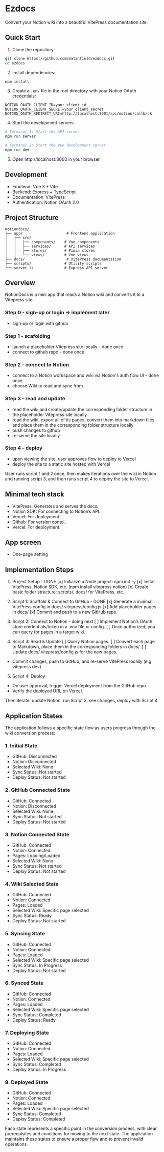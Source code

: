 # Ezdocs

Convert your Notion wiki into a beautiful VitePress documentation site.

## Quick Start

1. Clone the repository:
```bash
git clone https://github.com/matanfield/ezdocs.git
cd ezdocs
```

2. Install dependencies:
```bash
npm install
```

3. Create a `.env` file in the root directory with your Notion OAuth credentials:
```env
NOTION_OAUTH_CLIENT_ID=your_client_id
NOTION_OAUTH_CLIENT_SECRET=your_client_secret
NOTION_OAUTH_REDIRECT_URI=http://localhost:3001/api/notion/callback
```

4. Start the development servers:
```bash
# Terminal 1: Start the API server
npm run server

# Terminal 2: Start the Vue development server
npm run dev
```

5. Open http://localhost:3000 in your browser

## Development

- Frontend: Vue 3 + Vite
- Backend: Express + TypeScript
- Documentation: VitePress
- Authentication: Notion OAuth 2.0

## Project Structure

```
notiondocs/
├── app/                    # Frontend application
│   ├── src/
│   │   ├── components/    # Vue components
│   │   ├── services/      # API services
│   │   ├── stores/        # Pinia stores
│   │   └── views/         # Vue views
├── docs/                   # VitePress documentation
├── scripts/               # Utility scripts
└── server.ts              # Express API server
```


## Overview

NotionDocs is a mini app that reads a Notion wiki and converts it to a Vitepress site.


### Step 0 - sign-up or login -> implement later
- sign-up or login with github


### Step 1 - scafolding

- launch a placeholder Vitepress site locally - done once
- connect to github repo - done once

### Step 2 - connect to Notion
- connect to a Notion workspace and wiki via Notion's auth flow UI - done once
- choose Wiki to read and sync from


### Step 3 - read and update

- read the wiki and create/update the corresponding folder structure in the placeholder Vitepress site locally
- read the wiki, export all of its pages, convert them into markdown files and place them in the corresponding folder structure locally
- push changes to github
- re-serve the site locally

### Step 4 - deploy

- upon viewing the site, user approves flow to deploy to Vercel
- deploy the site to a static site hosted with Vercel


User runs script 1 and 2 once, then makes iterations over the wiki in Notion and running script 3, and then runs script 4 to deploy the site to Vercel.


## Minimal tech stack

- VitePress: Generates and serves the docs.
- Notion SDK: For connecting to Notion’s API.
- Vercel: For deployment.
- Github: For version contol.
- Vercel: For deployment.


## App screen
- One-page setting


## Implementation Steps

1. Project Setup - DONE
[x] Initialize a Node project: npm init -y
[x] Install VitePress, Notion SDK, etc. (npm install vitepress notion)
[x] Create basic folder structure: scripts/, docs/ for VitePress, etc.

2. Script 1: Scaffold & Connect to GitHub - DONE
[x] Generate a minimal VitePress config in docs/.vitepress/config.js
[x] Add placeholder pages in docs/
[x] Commit and push to a new GitHub repo.

3. Script 2: Connect to Notion - doing next
[ ] Implement Notion’s OAuth: store credentials/token in a .env file or config.
[ ] Once authorized, you can query for pages in a target wiki.

4. Script 3: Read & Update
[ ] Query Notion pages.
[ ] Convert each page to Markdown, place them in the corresponding folders in docs/.
[ ] Update docs/.vitepress/config.js for the new pages.
- Commit changes, push to GitHub, and re-serve VitePress locally (e.g. vitepress dev).

5. Script 4: Deploy
- On user approval, trigger Vercel deployment from the GitHub repo.
- Verify the deployed URL on Vercel.

Then iterate: update Notion, run Script 3, see changes, deploy with Script 4.


## Application States

The application follows a specific state flow as users progress through the wiki conversion process:

### 1. Initial State
- GitHub: Disconnected
- Notion: Disconnected
- Selected Wiki: None
- Sync Status: Not started
- Deploy Status: Not started

### 2. GitHub Connected State
- GitHub: Connected
- Notion: Disconnected
- Selected Wiki: None
- Sync Status: Not started
- Deploy Status: Not started

### 3. Notion Connected State
- GitHub: Connected
- Notion: Connected
- Pages: Loading/Loaded
- Selected Wiki: None
- Sync Status: Not started
- Deploy Status: Not started

### 4. Wiki Selected State
- GitHub: Connected
- Notion: Connected
- Pages: Loaded
- Selected Wiki: Specific page selected
- Sync Status: Ready
- Deploy Status: Not started

### 5. Syncing State
- GitHub: Connected
- Notion: Connected
- Pages: Loaded
- Selected Wiki: Specific page selected
- Sync Status: In Progress
- Deploy Status: Not started

### 6. Synced State
- GitHub: Connected
- Notion: Connected
- Pages: Loaded
- Selected Wiki: Specific page selected
- Sync Status: Completed
- Deploy Status: Ready

### 7. Deploying State
- GitHub: Connected
- Notion: Connected
- Pages: Loaded
- Selected Wiki: Specific page selected
- Sync Status: Completed
- Deploy Status: In Progress

### 8. Deployed State
- GitHub: Connected
- Notion: Connected
- Pages: Loaded
- Selected Wiki: Specific page selected
- Sync Status: Completed
- Deploy Status: Completed

Each state represents a specific point in the conversion process, with clear prerequisites and conditions for moving to the next state. The application maintains these states to ensure a proper flow and to prevent invalid operations.


